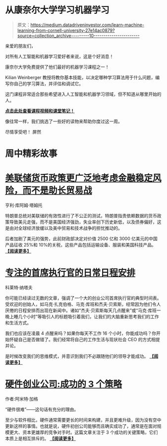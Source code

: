 # 从康奈尔大学学习机器学习

> 原文：<https://medium.datadriveninvestor.com/learn-machine-learning-from-cornell-university-27e14ac0879?source=collection_archive---------10----------------------->

亲爱的朋友们，

对所有人工智能和机器学习爱好者来说，这是个好消息！

康奈尔大学免费提供了他们最好的机器学习课程之一！

Kilian Weinberger 教授将教你基本技能，以决定哪种学习算法用于什么问题，编写你自己的学习算法，并评估和调试它。​

这门课程非常适合那些希望进入人工智能和机器学习领域，但不知道从哪里开始的人。

[**点击此处查看课程视频和课堂笔记！**](https://www.datadriveninvestor.com/resource/cornell-machine-learning-course/)

像往常一样，我们挑选了一些好的读物来帮助你度过这一周。

尽情享受吧！
屏然

# 周中精彩故事

# [美联储货币政策更广泛地考虑金融稳定风险，而不是助长贸易战](https://www.datadriveninvestor.com/2019/10/01/fed-monetary-policy-consider-financial-stability-risk-broadly/)

亨利·库阿姆·塔姆托

特朗普总统对美联储的有效性进行了不公正的测试，特朗普指责依赖数据的货币政策导致美元走强，而不是美国经济强劲，失业率创下历史新低，以及债券偏好，这是由对全球经济放缓以及美中贸易和技术战争的担忧推动的。

后者加剧了美元的强势，此前财政部决定对价值 2500 亿和 3000 亿美元的中国产品征收 25%和 10%的关税，这些产品包括运输设备、服装和美国科技产品。 [**【阅读更多】**](https://www.datadriveninvestor.com/2019/10/01/fed-monetary-policy-consider-financial-stability-risk-broadly/)

# [专注的首席执行官的日常日程安排](https://www.datadriveninvestor.com/2019/09/23/the-daily-schedule-of-a-mindful-ceo/)

科莱特·纳塔夫

你可能已经读过无数的文章，强调了一个大的创业公司首席执行官的典型时间表。受欢迎的创始人，如马克·扎克伯格、马克·库班和杰夫·贝索斯，经常因为他们令人厌倦的日程安排而出现在新闻中。诸如“杰夫·贝索斯每天几点醒来”或“马克·库班一晚上睡几个小时”等吸引人的标题吸引着我们，让我们的大脑重新思考我们的工作和生活方式。

我们也应该在凌晨 4 点醒来吗？如果你每天不工作 16 个小时，你能成功吗？你开始怀疑自己是否做错了。我们经常将自己的工作生活与现状社会 CEO 的方式相提并论。

是时候改变我们的思维模式，并意识到我们不必跟随他们的领导才能成功。 [**【阅读更多】**](https://www.datadriveninvestor.com/2019/09/23/the-daily-schedule-of-a-mindful-ceo/)

# [硬件创业公司:成功的 3 个策略](https://www.datadriveninvestor.com/2019/09/30/hardware-startups-3-strategies-for-succeeding/)

作者:阿米特·加格

“硬件很难”——这句话有充分的理由。

至少与软件相比，硬件通常需要更长的时间来构建，并且更难升级，因为没有空中更新这样的事情。也就是说，硬件初创公司能够而且确实成功了，通常是在面对规模更大、资本更雄厚的竞争对手时。这篇文章关注于 3 个成功的关键策略，它们本质上是相互排斥的。 [**【阅读更多】**](https://www.datadriveninvestor.com/2019/09/30/hardware-startups-3-strategies-for-succeeding/)